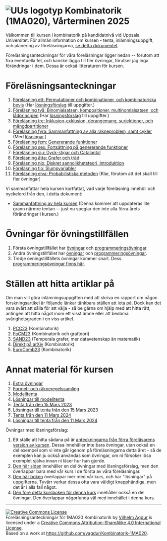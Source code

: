# ![UUs logotyp](./graphics/UU_logo_color.png "UUs logotyp") Kombinatorik (1MA020), Vårterminen 2025

Välkommen till kursen i kombinatorik på kandidatnivå vid Uppsala Universitet. För allmän information om kursen - tenta, inlämningsuppgift, och planering av föreläsningarna, [se detta dokumentet](https://vagdur.github.io/Kombinatorik-1MA020/kursinformation.pdf).

Föreläsningsanteckningar för våra föreläsningar ligger nedan -- förutom att fixa eventuella fel, och kanske lägga till fler övningar, förutser jag inga förändringar i dem. Dessa är också litteraturen för kursen.

# Föreläsningsanteckningar

1. [Föreläsning ett: Permutationer och kombinationer, och kombinatoriska bevis](https://vagdur.github.io/Kombinatorik-1MA020/lecture1.pdf) (Har [lösningsförslag](https://vagdur.github.io/Kombinatorik-1MA020/lecture1_solutions.pdf) till uppgifter.)
2. [Föreläsning två: Binomialsatsen, kompositioner, multinomialsatsen, och lådprincipen](https://vagdur.github.io/Kombinatorik-1MA020/lecture2.pdf) (Har [lösningsförslag](https://vagdur.github.io/Kombinatorik-1MA020/lecture2_solutions.pdf) till uppgifter.)
3. [Föreläsning tre: Inklusion-exklusion, derangemang, surjektioner, och mängdpartitioner](https://vagdur.github.io/Kombinatorik-1MA020/lecture3.pdf)
4. [Föreläsning fyra: Sammanfattning av alla räkneproblem, samt cykler](https://vagdur.github.io/Kombinatorik-1MA020/lecture4.pdf) (Med [lösningar](https://vagdur.github.io/Kombinatorik-1MA020/solutions_lecture4.pdf).)
5. [Föreläsning fem: Genererande funktioner](https://vagdur.github.io/Kombinatorik-1MA020/lecture5.pdf)
6. [Föreläsning sex: Fortsättning på genererande funktioner](https://vagdur.github.io/Kombinatorik-1MA020/lecture6.pdf)
7. [Föreläsning sju: Dyck-stigar och Catalantal](https://vagdur.github.io/Kombinatorik-1MA020/lecture7.pdf)
8. [Föreläsning åtta: Grafer och träd](https://vagdur.github.io/Kombinatorik-1MA020/lecture8.pdf)
9. [Föreläsning nio: Diskret sannolikhetsteori, introduktion](https://vagdur.github.io/Kombinatorik-1MA020/lecture9.pdf)
10. [Föreläsning tio: Slumpvariabler](https://vagdur.github.io/Kombinatorik-1MA020/lecture10.pdf)
11. [Föreläsning elva: Probabilistiska metoden](https://vagdur.github.io/Kombinatorik-1MA020/lecture11.pdf) (Klar, förutom att det skall till fler övningar)

Vi sammanfattar hela kursen kortfattat, vad varje föreläsning innehöll och nyckelord från den, i detta dokument:

* [Sammanfattning av hela kursen](https://vagdur.github.io/Kombinatorik-1MA020/course_summary.pdf) (Denna kommer att uppdateras lite grann närmre tentan -- just nu speglar den inte alla förra årets förändringar i kursen.)

# Övningar för övningstillfällen

1. Första övningstillfället har [övningar](https://vagdur.github.io/Kombinatorik-1MA020/analytical_exercises1.pdf) och [programmeringsövningar](https://vagdur.github.io/Kombinatorik-1MA020/programming_exercises1.pdf).
2. Andra övningstillfället har [övningar](https://vagdur.github.io/Kombinatorik-1MA020/analytical_exercises2.pdf) och [programmeringsövningar](https://vagdur.github.io/Kombinatorik-1MA020/programming_exercises2.pdf).
3. Tredje övningstillfällets övningar kommer snart. Dess [programmeringsövningar finns här](https://vagdur.github.io/Kombinatorik-1MA020/programming_exercises3.pdf).

# Ställen att hitta artiklar på

Om man vill göra inlämningsuppgiften med att skriva en rapport om någon forskningsartikel är följande länkar tänkbara ställen att leta på. Dock kan det vara svårt att sålla för att välja - så be gärna om hjälp med att hitta rätt, antingen att hitta något inom ett visst ämne eller att bedöma svårighetsgraden i en viss artikel.

1. [PCC23](https://sites.google.com/view/pcc2023) (Kombinatorik)
2. [FoCM23](https://focm2023.pages.math.cnrs.fr/workshops/workshop-1/item/110-workshop-1-3.html) (Kombinatorik och grafteori)
3. [SAND23](https://sand-conf.org/) (Temporala grafer, mer datavetenskap än matematik)
4. [Direkt på arXiv](https://arxiv.org/list/math.co/recent) (Kombinatorik)
5. [EuroComb23](https://iuuk.mff.cuni.cz/events/conferences/eurocomb23/) (Kombinatorik)

# Annat material för kursen

1. [Extra övningar](https://vagdur.github.io/Kombinatorik-1MA020/extra_exercises.pdf)
2. [Formel- och räkneregelssamling](https://vagdur.github.io/Kombinatorik-1MA020/formulae.pdf)
3. [Modelltenta](https://vagdur.github.io/Kombinatorik-1MA020/modelltenta.pdf)
4. [Lösningar till modelltenta](https://vagdur.github.io/Kombinatorik-1MA020/solutions_model_exam.pdf)
5. [Tenta från den 15 Mars 2023](https://vagdur.github.io/Kombinatorik-1MA020/tenta_15mars.pdf)
6. [Lösningar till tenta från den 15 Mars 2023](https://vagdur.github.io/Kombinatorik-1MA020/solutions_march15_23.pdf)
7. [Tenta från den 11 Mars 2024](https://vagdur.github.io/Kombinatorik-1MA020/tenta_11mars.pdf)
8. [Lösningar till tenta från den 11 Mars 2024](https://vagdur.github.io/Kombinatorik-1MA020/solutions_march11_24.pdf)

Övningar med lösningsförslag: 
1. Ett ställe att hitta sådana på är [anteckningarna från förra föreläsarens version av kursen](https://vagdur.github.io/Kombinatorik-1MA020/CombinatoricsCourse.pdf). Dessa innehåller inte bara övningar, utan också en del exempel som vi inte går igenom på föreläsningarna detta året - så de exemplen kan ju också användas som övningar, om ni försöker lösa exemplet själva innan ni läser hur han gjorde. 
2. [Den här sidan](https://www.math.wichita.edu/~hammond/math321/section-counting-binomial.html) innehåller en del övningar med lösningsförslag, men den överlappar bara med vår kurs i de första av våra föreläsningar.
3. [Den här boken](https://discrete.openmathbooks.org/dmoi2/frontmatter.html) överlappar mer med vår kurs, och har "lösningar" på uppgifterna. Tyvärr verkar dessa ofta vara väldigt knapphändiga, men det är i alla fall något.
4. [Den före detta kursboken för denna kurs](https://rellek.net/book/app-comb.html) innehåller också en del övningar. Den överlappar någorlunda väl med innehållet i denna kurs.

<hr />

<a rel="license" href="http://creativecommons.org/licenses/by-sa/4.0/"><img alt="Creative Commons License" style="border-width:0" src="https://i.creativecommons.org/l/by-sa/4.0/88x31.png" /></a><br /><span xmlns:dct="http://purl.org/dc/terms/" href="http://purl.org/dc/dcmitype/Text" property="dct:title" rel="dct:type">Föreläsningsanteckningar för 1MA020 Kombinatorik</span> by <a xmlns:cc="http://creativecommons.org/ns#" href="https://github.com/vagdur" property="cc:attributionName" rel="cc:attributionURL">Vilhelm Agdur</a> is licensed under a <a rel="license" href="http://creativecommons.org/licenses/by-sa/4.0/">Creative Commons Attribution-ShareAlike 4.0 International License</a>.<br />Based on a work at <a xmlns:dct="http://purl.org/dc/terms/" href="https://github.com/vagdur/Kombinatorik-1MA020" rel="dct:source">https://github.com/vagdur/Kombinatorik-1MA020</a>.
